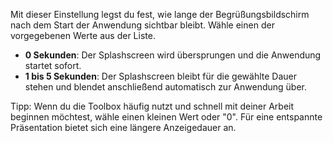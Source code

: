 Mit dieser Einstellung legst du fest, wie lange der Begrüßungsbildschirm nach dem Start der Anwendung sichtbar bleibt. Wähle einen der vorgegebenen Werte aus der Liste.

- **0 Sekunden**: Der Splashscreen wird übersprungen und die Anwendung startet sofort.
- **1 bis 5 Sekunden**: Der Splashscreen bleibt für die gewählte Dauer stehen und blendet anschließend automatisch zur Anwendung über.

Tipp: Wenn du die Toolbox häufig nutzt und schnell mit deiner Arbeit beginnen möchtest, wähle einen kleinen Wert oder "0". Für eine entspannte Präsentation bietet sich eine längere Anzeigedauer an.
